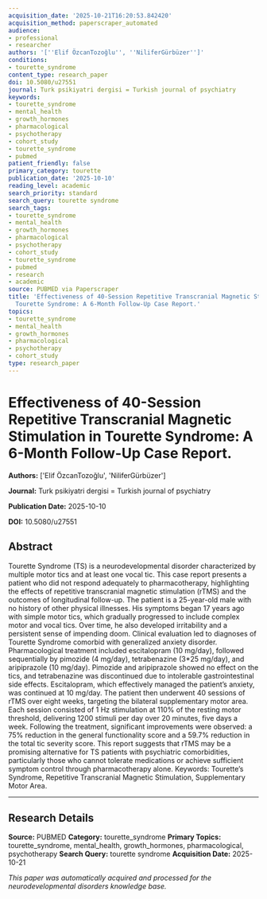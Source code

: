 ```yaml
---
acquisition_date: '2025-10-21T16:20:53.842420'
acquisition_method: paperscraper_automated
audience:
- professional
- researcher
authors: '[''Elif ÖzcanTozoğlu'', ''NiliferGürbüzer'']'
conditions:
- tourette_syndrome
content_type: research_paper
doi: 10.5080/u27551
journal: Turk psikiyatri dergisi = Turkish journal of psychiatry
keywords:
- tourette_syndrome
- mental_health
- growth_hormones
- pharmacological
- psychotherapy
- cohort_study
- tourette_syndrome
- pubmed
patient_friendly: false
primary_category: tourette
publication_date: '2025-10-10'
reading_level: academic
search_priority: standard
search_query: tourette syndrome
search_tags:
- tourette_syndrome
- mental_health
- growth_hormones
- pharmacological
- psychotherapy
- cohort_study
- tourette_syndrome
- pubmed
- research
- academic
source: PUBMED via Paperscraper
title: 'Effectiveness of 40-Session Repetitive Transcranial Magnetic Stimulation in
  Tourette Syndrome: A 6-Month Follow-Up Case Report.'
topics:
- tourette_syndrome
- mental_health
- growth_hormones
- pharmacological
- psychotherapy
- cohort_study
type: research_paper
---
```


# Effectiveness of 40-Session Repetitive Transcranial Magnetic Stimulation in Tourette Syndrome: A 6-Month Follow-Up Case Report.

**Authors:** ['Elif ÖzcanTozoğlu', 'NiliferGürbüzer']

**Journal:** Turk psikiyatri dergisi = Turkish journal of psychiatry

**Publication Date:** 2025-10-10

**DOI:** 10.5080/u27551

## Abstract

Tourette Syndrome (TS) is a neurodevelopmental disorder characterized by multiple motor tics and at least one vocal tic. This case report presents a patient who did not respond adequately to pharmacotherapy, highlighting the effects of repetitive transcranial magnetic stimulation (rTMS) and the outcomes of longitudinal follow-up. The patient is a 25-year-old male with no history of other physical illnesses. His symptoms began 17 years ago with simple motor tics, which gradually progressed to include complex motor and vocal tics. Over time, he also developed irritability and a persistent sense of impending doom. Clinical evaluation led to diagnoses of Tourette Syndrome comorbid with generalized anxiety disorder. Pharmacological treatment included escitalopram (10 mg/day), followed sequentially by pimozide (4 mg/day), tetrabenazine (3*25 mg/day), and aripiprazole (10 mg/day). Pimozide and aripiprazole showed no effect on the tics, and tetrabenazine was discontinued due to intolerable gastrointestinal side effects. Escitalopram, which effectively managed the patient’s anxiety, was continued at 10 mg/day. The patient then underwent 40 sessions of rTMS over eight weeks, targeting the bilateral supplementary motor area. Each session consisted of 1 Hz stimulation at 110% of the resting motor threshold, delivering 1200 stimuli per day over 20 minutes, five days a week. Following the treatment, significant improvements were observed: a 75% reduction in the general functionality score and a 59.7% reduction in the total tic severity score. This report suggests that rTMS may be a promising alternative for TS patients with psychiatric comorbidities, particularly those who cannot tolerate medications or achieve sufficient symptom control through pharmacotherapy alone. Keywords: Tourette’s Syndrome, Repetitive Transcranial Magnetic Stimulation, Supplementary Motor Area.

---

## Research Details

**Source:** PUBMED
**Category:** tourette_syndrome
**Primary Topics:** tourette_syndrome, mental_health, growth_hormones, pharmacological, psychotherapy
**Search Query:** tourette syndrome
**Acquisition Date:** 2025-10-21

*This paper was automatically acquired and processed for the neurodevelopmental disorders knowledge base.*
